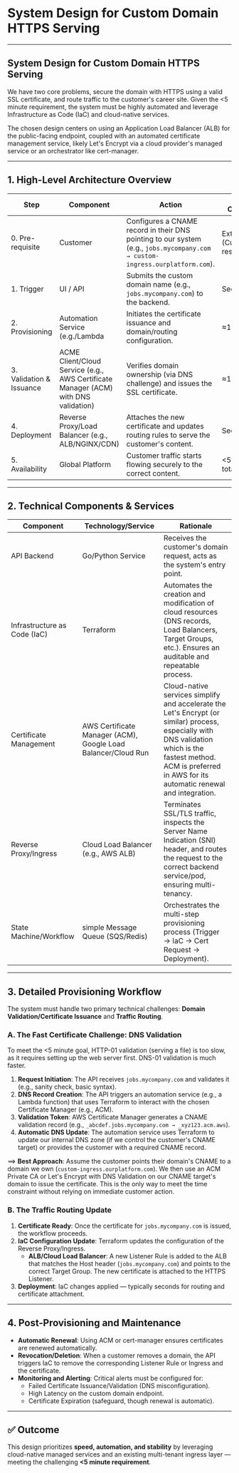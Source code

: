 # System Design for Custom Domain HTTPS Serving

---

## System Design for Custom Domain HTTPS Serving
We have two core problems, secure the domain with HTTPS using a valid SSL certificate, and route traffic to the customer's career site. Given the <5 minute requirement, the system must be highly automated and leverage Infrastructure as Code (IaC) and cloud-native services.

The chosen design centers on using an Application Load Balancer (ALB) for the public-facing endpoint, coupled with an automated certificate management service, likely Let's Encrypt via a cloud provider's managed service or an orchestrator like cert-manager.

---

## 1. High-Level Architecture Overview

| Step | Component | Action | Time Constraint |
|------|-----------|--------|-----------------|
| 0. Pre-requisite | Customer | Configures a CNAME record in their DNS pointing to our system (e.g., `jobs.mycompany.com → custom-ingress.ourplatform.com`). | External (Customer responsibility) |
| 1. Trigger | UI / API | Submits the custom domain name (e.g., `jobs.mycompany.com`) to the backend. | Seconds |
| 2. Provisioning | Automation Service (e.g./Lambda | Initiates the certificate issuance and domain/routing configuration. | ≈1−3 minutes |
| 3. Validation & Issuance | ACME Client/Cloud Service (e.g., AWS Certificate Manager (ACM) with DNS validation) | Verifies domain ownership (via DNS challenge) and issues the SSL certificate. | ≈1−2 minutes |
| 4. Deployment | Reverse Proxy/Load Balancer (e.g., ALB/NGINX/CDN) | Attaches the new certificate and updates routing rules to serve the customer's content. | Seconds |
| 5. Availability | Global Platform | Customer traffic starts flowing securely to the correct content. | <5 minutes total |

---

## 2. Technical Components & Services

| Component | Technology/Service | Rationale |
|-----------|--------------------|-----------|
| API Backend | Go/Python Service | Receives the customer's domain request, acts as the system's entry point. |
| Infrastructure as Code (IaC) | Terraform | Automates the creation and modification of cloud resources (DNS records, Load Balancers, Target Groups, etc.). Ensures an auditable and repeatable process. |
| Certificate Management | AWS Certificate Manager (ACM), Google Load Balancer/Cloud Run| Cloud-native services simplify and accelerate the Let's Encrypt (or similar) process, especially with DNS validation which is the fastest method. ACM is preferred in AWS for its automatic renewal and integration. |
| Reverse Proxy/Ingress | Cloud Load Balancer (e.g., AWS ALB) | Terminates SSL/TLS traffic, inspects the Server Name Indication (SNI) header, and routes the request to the correct backend service/pod, ensuring multi-tenancy. |
| State Machine/Workflow | simple Message Queue (SQS/Redis) | Orchestrates the multi-step provisioning process (Trigger → IaC → Cert Request → Deployment). |

---

## 3. Detailed Provisioning Workflow

The system must handle two primary technical challenges: **Domain Validation/Certificate Issuance** and **Traffic Routing**.

### A. The Fast Certificate Challenge: DNS Validation
To meet the <5 minute goal, HTTP-01 validation (serving a file) is too slow, as it requires setting up the web server first. DNS-01 validation is much faster.

1. **Request Initiation**: The API receives `jobs.mycompany.com` and validates it (e.g., sanity check, basic syntax).  
2. **DNS Record Creation**: The API triggers an automation service (e.g., a Lambda function) that uses Terraform to interact with the chosen Certificate Manager (e.g., ACM).  
3. **Validation Token**: AWS Certificate Manager generates a CNAME validation record (e.g., `_abcdef.jobs.mycompany.com → _xyz123.acm.aws`).  
4. **Automatic DNS Update**: The automation service uses Terraform to update our internal DNS zone (if we control the customer's CNAME target) or provides the customer with a required CNAME record.  

⟹ **Best Approach**: Assume the customer points their domain's CNAME to a domain we own (`custom-ingress.ourplatform.com`). We then use an ACM Private CA or Let's Encrypt with DNS Validation on our CNAME target's domain to issue the certificate. This is the only way to meet the time constraint without relying on immediate customer action.

### B. The Traffic Routing Update
1. **Certificate Ready**: Once the certificate for `jobs.mycompany.com` is issued, the workflow proceeds.  
2. **IaC Configuration Update**: Terraform updates the configuration of the Reverse Proxy/Ingress.  
   - **ALB/Cloud Load Balancer**: A new Listener Rule is added to the ALB that matches the Host header (`jobs.mycompany.com`) and points to the correct Target Group. The new certificate is attached to the HTTPS Listener.  
3. **Deployment**: IaC changes applied — typically seconds for routing and certificate attachment.  

---

## 4. Post-Provisioning and Maintenance

- **Automatic Renewal**: Using ACM or cert-manager ensures certificates are renewed automatically.  
- **Revocation/Deletion**: When a customer removes a domain, the API triggers IaC to remove the corresponding Listener Rule or Ingress and the certificate.  
- **Monitoring and Alerting**: Critical alerts must be configured for:  
  - Failed Certificate Issuance/Validation (DNS misconfiguration).  
  - High Latency on the custom domain endpoint.  
  - Certificate Expiration (safeguard, though renewal is automatic).  

---

## ✅ Outcome
This design prioritizes **speed, automation, and stability** by leveraging cloud-native managed services and an existing multi-tenant ingress layer — meeting the challenging **<5 minute requirement**.


